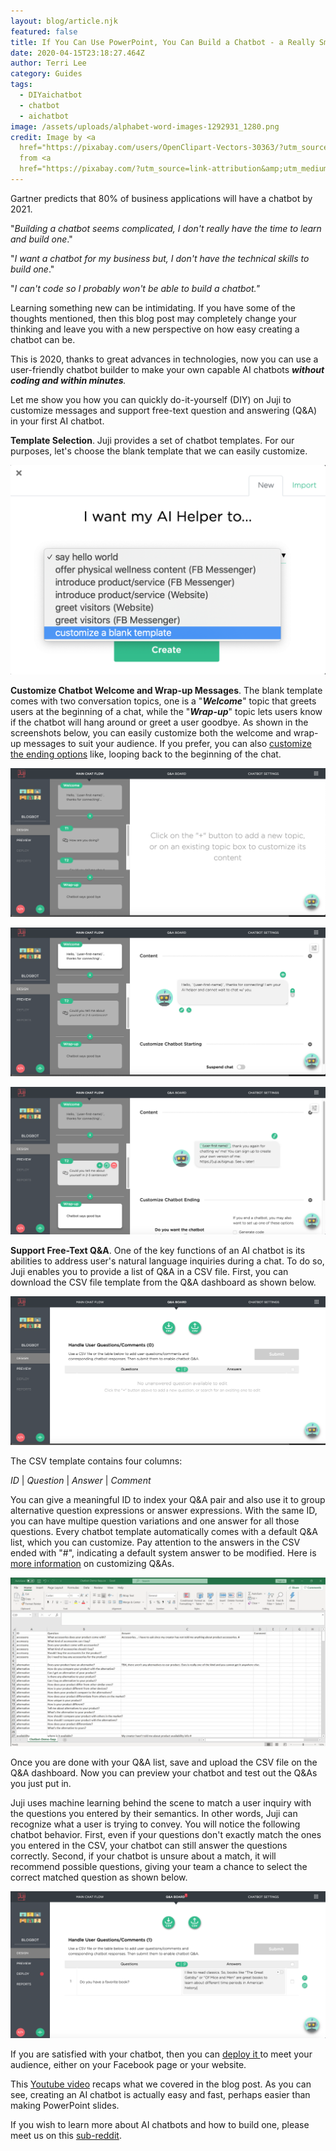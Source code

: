 ```yaml
---
layout: blog/article.njk
featured: false
title: If You Can Use PowerPoint, You Can Build a Chatbot - a Really Smart One
date: 2020-04-15T23:18:27.464Z
author: Terri Lee
category: Guides
tags:
  - DIYaichatbot
  - chatbot
  - aichatbot
image: /assets/uploads/alphabet-word-images-1292931_1280.png
credit: Image by <a
  href="https://pixabay.com/users/OpenClipart-Vectors-30363/?utm_source=link-attribution&amp;utm_medium=referral&amp;utm_campaign=image&amp;utm_content=1292931">OpenClipart-Vectors</a>
  from <a
  href="https://pixabay.com/?utm_source=link-attribution&amp;utm_medium=referral&amp;utm_campaign=image&amp;utm_content=1292931">Pixabay</a>
---
```

Gartner predicts that 80% of business applications will have a chatbot by 2021. 

"*Building a chatbot seems complicated, I don't really have the time to learn and build one*."

"*I want a chatbot for my business but, I don't have the technical skills to build one*." 

"*I can't code so I probably won't be able to build a chatbot."*

Learning something new can be intimidating. If you have some of the thoughts mentioned, then this blog post may completely change your thinking and leave you with a new perspective on how easy creating a chatbot can be.

This is 2020, thanks to great advances in technologies, now you can use a user-friendly chatbot builder to make your own capable AI chatbots ***without coding and within minutes**.*

Let me show you how you can quickly do-it-yourself (DIY) on Juji to customize messages and support free-text question and answering (Q&A) in your first AI chatbot. 

**Template Selection**. Juji provides a set of chatbot templates. For our purposes, let's choose the blank template that we can easily customize. 

![Template Selection Screenshot](/assets/uploads/blanktemplate.png "AI Helper Templates")

**Customize Chatbot Welcome and Wrap-up Messages**. The blank template comes with two conversation topics, one is a "***Welcome***" topic that greets users at the beginning of a chat, while the "***Wrap-up***" topic lets users know if the chatbot will hang around or greet a user goodbye. As shown in the screenshots below, you can easily customize both the welcome and wrap-up messages to suit your audience. If you prefer, you can also [customize the ending options](https://docs.juji.io/design/) like, looping back to the beginning of the chat. 

![You can see the Welcome and Wrap-up messages on the left side.](/assets/uploads/sayhelloworldstarting.png "Say Hello World Starting Page")

![](/assets/uploads/welcomegreeting.png "Welcome Message")

![](/assets/uploads/wrapupmessage.png "Wrap-Up Message")

**Support Free-Text Q&A**. One of the key functions of an AI chatbot is its abilities to address user's natural language inquiries during a chat. To do so, Juji enables you to provide a list of Q&A in a CSV file. First, you can download the CSV file template from the Q&A dashboard as shown below.

![On the Q&A Board, you can download the csv file and upload it back up. Then, your chatbot is ready to answer questions!](/assets/uploads/q-aboard.png "Q&A Board")

The CSV template contains four columns:  

*ID*  | *Question* | *Answer* | *Comment*

You can give a meaningful ID to index your Q&A pair and also use it to group alternative question expressions or answer expressions. With the same ID, you can have multipe question variations and one answer for all those questions. Every chatbot template automatically comes with a default Q&A list, which you can customize. Pay attention to the answers in the CSV ended with "#", indicating a default system answer to be modified. Here is [more information](https://docs.juji.io/design/#customize-qa-and-fallback) on customizing Q&As. 

![Take a closer look at the formatting of the csv files.](/assets/uploads/jujicsv.png "Example of a CSV Template Downloaded From Q&A Board")

Once you are done with your Q&A list, save and upload the CSV file on the Q&A dashboard. Now you can preview your chatbot and test out the Q&As you just put in. 

Juji uses machine learning behind the scene to match a user inquiry with the questions you entered by their semantics. In other words, Juji can recognize what a user is trying to convey. You will notice the following chatbot behavior. First, even if your questions don't exactly match the ones you entered in the CSV, your chatbot can still answer the questions correctly.  Second, if your chatbot is unsure about a match, it will recommend possible questions, giving your team a chance to select the correct matched question as shown below.  

![](/assets/uploads/questionrecommendation.png "Question Recommendation")

If you are satisfied with your chatbot, then you can [deploy it ](https://docs.juji.io/release/)to meet your audience, either on your Facebook page or your website.  

This [Youtube video](https://www.youtube.com/watch?v=XkI9c4iBwl8) recaps what we covered in the blog post. As you can see, creating an AI chatbot is actually easy and fast, perhaps easier than making PowerPoint slides. 

 If you wish to learn more about AI chatbots and how to build one, please meet us on this [sub-reddit](https://www.reddit.com/r/DIY_AI_Chatbot/).